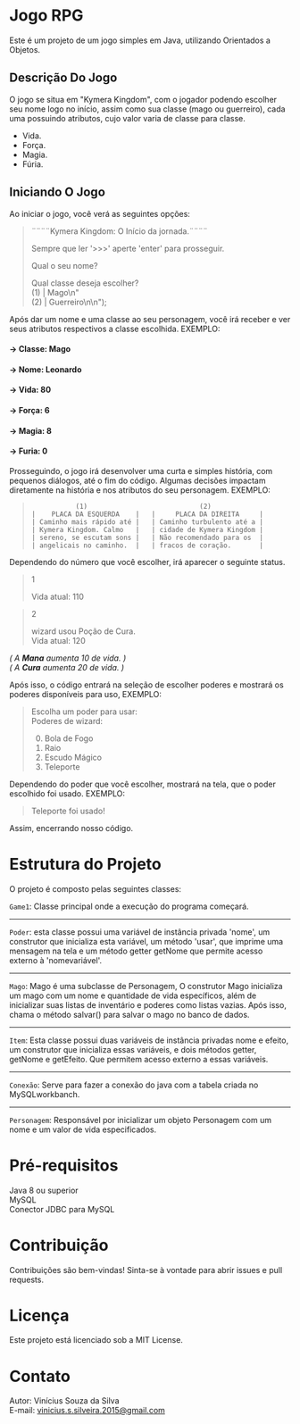 # Jogo RPG
Este é um projeto de um jogo simples em Java, utilizando Orientados a Objetos.

## Descrição Do Jogo 
O jogo se situa em "Kymera Kingdom", com o jogador podendo escolher seu nome logo no início, assim como sua classe (mago ou guerreiro), cada uma possuindo atributos, cujo valor varia de classe para classe.
- Vida.  
- Força.  
- Magia.  
- Fúria. 


## Iniciando O Jogo
Ao iniciar o jogo, você verá as seguintes opções:
>¨¨¨¨Kymera Kingdom: O Início da jornada.¨¨¨¨  
>
>Sempre que ler '>>>' aperte 'enter' para prosseguir.
>
>Qual o seu nome?
>
>Qual classe deseja escolher?    
>(1) | Mago\n"  
>(2) | Guerreiro\n\n"); 

Após dar um nome e uma classe ao seu personagem, você irá receber e ver seus atributos respectivos a classe escolhida. EXEMPLO:

#### -> Classe: Mago  
#### -> Nome: Leonardo  
#### -> Vida: 80  
#### -> Força: 6      
#### -> Magia: 8  
#### -> Furia: 0  

Prosseguindo, o jogo irá desenvolver uma curta e simples história, com pequenos diálogos, até o fim do código. Algumas decisões impactam diretamente na história e nos atributos do seu personagem. EXEMPLO: 
>                (1)                            (2)            
>     |    PLACA DA ESQUERDA    |   |     PLACA DA DIREITA     |
>     | Caminho mais rápido até |   | Caminho turbulento até a |
>     | Kymera Kingdom. Calmo   |   | cidade de Kymera Kingdom |
>     | sereno, se escutam sons |   | Não recomendado para os  |
>     | angelicais no caminho.  |   | fracos de coração.       |

Dependendo do número que você escolher, irá aparecer o seguinte status.
>1  
>
>Vida atual: 110

>2
>  
>wizard usou Poção de Cura.  
>Vida atual: 120

_( A **Mana** aumenta 10 de vida. )_  
_( A **Cura** aumenta 20 de vida. )_

Após isso, o código entrará na seleção de escolher poderes e mostrará os poderes disponíveis para uso, EXEMPLO:
>Escolha um poder para usar:  
>Poderes de wizard:
> 
>0. Bola de Fogo
>1. Raio
>2. Escudo Mágico
>3. Teleporte

Dependendo do poder que você escolher, mostrará na tela, que o poder escolhido foi usado. EXEMPLO:  
>Teleporte foi usado!

Assim, encerrando nosso código.

# Estrutura do Projeto 
O projeto é composto pelas seguintes classes:  

```Game1```: Classe principal onde a execução do programa começará.

---
```Poder```:  esta classe possui uma variável de instância privada 'nome', um construtor que inicializa esta variável, um método 'usar', que imprime uma mensagem na tela e um método getter getNome que permite acesso externo à 'nomevariável'.  

---
```Mago```: Mago é uma subclasse de Personagem, O construtor Mago inicializa um mago com um nome e quantidade de vida específicos, além de inicializar suas listas de inventário e poderes como listas vazias. Após isso, chama o método salvar() para salvar o mago no banco de dados.  

---
```Item```: Esta classe possui duas variáveis ​​de instância privadas nome e efeito, um construtor que inicializa essas variáveis, e dois métodos getter, getNome e getEfeito. Que permitem acesso externo a essas 
variáveis.  

---
```Conexão```:  Serve para fazer a conexão do java com a tabela criada no MySQLworkbanch.  

---
```Personagem```: Responsável por inicializar um objeto Personagem com um nome e um valor de vida especificados.  

# Pré-requisitos  
Java 8 ou superior  
MySQL  
Conector JDBC para MySQL  


# Contribuição
Contribuições são bem-vindas! Sinta-se à vontade para abrir issues e pull requests.  

# Licença  
Este projeto está licenciado sob a MIT License.  

# Contato

Autor: Vinícius Souza da Silva  
E-mail: vinicius.s.silveira.2015@gmail.com
